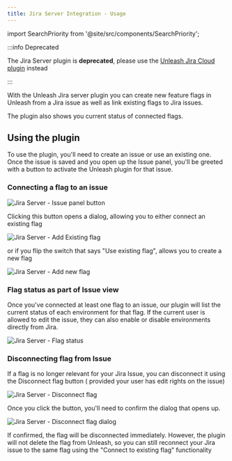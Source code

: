 ```yaml
---
title: Jira Server Integration - Usage
---
```


import SearchPriority from '@site/src/components/SearchPriority';

<SearchPriority level="noindex" />

:::info Deprecated

The Jira Server plugin is **deprecated**, please use the [Unleash Jira Cloud plugin](/reference/integrations/jira-cloud-plugin-installation) instead

:::

With the Unleash Jira server plugin you can create new feature flags in Unleash from a Jira issue as well as link
existing flags to Jira issues.

The plugin also shows you current status of connected flags.

## Using the plugin

To use the plugin, you'll need to create an issue or use an existing one. Once the issue is saved and you open up the Issue panel, you'll be greeted with a button to activate the Unleash plugin for that issue.

### Connecting a flag to an issue

![Jira Server - Issue panel button](/img/jira_server_issue_panel_button.png)

Clicking this button opens a dialog, allowing you to either connect an existing flag

![Jira Server - Add Existing flag](/img/jira_server_add_existing_toggle.png)

or if you flip the switch that says "Use existing flag", allows you to create a new flag

![Jira Server - Add new flag](/img/jira_server_add_new_toggle.png)

### Flag status as part of Issue view

Once you've connected at least one flag to an issue, our plugin will list the current status of each environment for
that flag. If the current user is allowed to edit the issue, they can also enable or disable environments directly
from Jira.

![Jira Server - Flag status](/img/jira_server_toggle_status.png)


### Disconnecting flag from Issue

If a flag is no longer relevant for your Jira Issue, you can disconnect it using the Disconnect flag button (
provided your user has edit rights on the issue)

![Jira Server - Disconnect flag](/img/jira_server_disconnect_toggle.png)

Once you click the button, you'll need to confirm the dialog that opens up.

![Jira Server - Disconnect flag dialog](/img/jira_server_disconnect_toggle_dialog.png)

If confirmed, the flag will be disconnected immediately. However, the plugin will not delete the flag from Unleash,
so you can still reconnect your Jira issue to the same flag using the "Connect to existing flag" functionality
